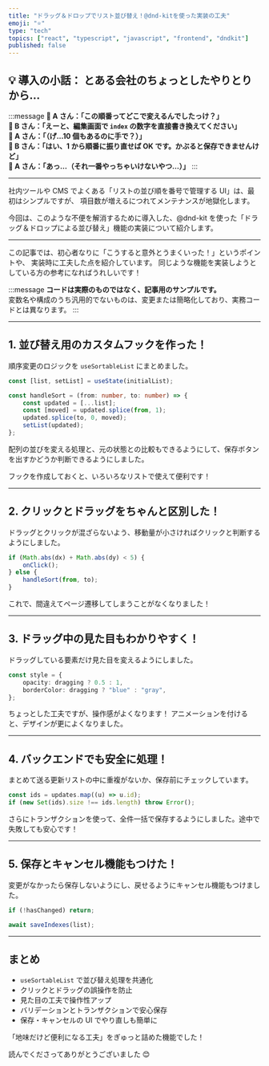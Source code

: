 ```yaml
---
title: "ドラッグ＆ドロップでリスト並び替え！@dnd-kitを使った実装の工夫"
emoji: "⭐"
type: "tech"
topics: ["react", "typescript", "javascript", "frontend", "dndkit"]
published: false
---
```


## 💡 導入の小話： とある会社のちょっとしたやりとりから…

:::message
**👤 A さん：「この順番ってどこで変えるんでしたっけ？」**  
**👤 B さん：「えーと、編集画面で `index` の数字を直接書き換えてください」**  
**👤 A さん：「（げ…10 個もあるのに手で？）」**  
**👤 B さん：「はい、1 から順番に振り直せば OK です。かぶると保存できませんけど」**  
**👤 A さん：「あっ…（それ一番やっちゃいけないやつ…）」**
:::

---

社内ツールや CMS でよくある「リストの並び順を番号で管理する UI」は、最初はシンプルですが、
項目数が増えるにつれてメンテナンスが地獄化します。

今回は、このような不便を解消するために導入した、@dnd-kit を使った「ドラッグ＆ドロップによる並び替え」機能の実装について紹介します。

---

この記事では、初心者なりに「こうすると意外とうまくいった！」というポイントや、
実装時に工夫した点を紹介しています。
同じような機能を実装しようとしている方の参考になればうれしいです！

:::message
**コードは実際のものではなく、記事用のサンプルです。**  
変数名や構成のうち汎用的でないものは、変更または簡略化しており、実務コードとは異なります。
:::

---

## 1. 並び替え用のカスタムフックを作った！

順序変更のロジックを `useSortableList` にまとめました。

```ts
const [list, setList] = useState(initialList);

const handleSort = (from: number, to: number) => {
	const updated = [...list];
	const [moved] = updated.splice(from, 1);
	updated.splice(to, 0, moved);
	setList(updated);
};
```

配列の並びを変える処理と、元の状態との比較もできるようにして、保存ボタンを出すかどうか判断できるようにしました。

フックを作成しておくと、いろいろなリストで使えて便利です！

---

## 2. クリックとドラッグをちゃんと区別した！

ドラッグとクリックが混ざらないよう、移動量が小さければクリックと判断するようにしました。

```ts
if (Math.abs(dx) + Math.abs(dy) < 5) {
	onClick();
} else {
	handleSort(from, to);
}
```

これで、間違えてページ遷移してしまうことがなくなりました！

---

## 3. ドラッグ中の見た目もわかりやすく！

ドラッグしている要素だけ見た目を変えるようにしました。

```ts
const style = {
	opacity: dragging ? 0.5 : 1,
	borderColor: dragging ? "blue" : "gray",
};
```

ちょっとした工夫ですが、操作感がよくなります！
アニメーションを付けると、デザインが更によくなりました。

---

## 4. バックエンドでも安全に処理！

まとめて送る更新リストの中に重複がないか、保存前にチェックしています。

```ts
const ids = updates.map((u) => u.id);
if (new Set(ids).size !== ids.length) throw Error();
```

さらにトランザクションを使って、全件一括で保存するようにしました。途中で失敗しても安心です！

---

## 5. 保存とキャンセル機能もつけた！

変更がなかったら保存しないようにし、戻せるようにキャンセル機能もつけました。

```ts
if (!hasChanged) return;

await saveIndexes(list);
```

---

## まとめ

- `useSortableList` で並び替え処理を共通化
- クリックとドラッグの誤操作を防止
- 見た目の工夫で操作性アップ
- バリデーションとトランザクションで安心保存
- 保存・キャンセルの UI でやり直しも簡単に

「地味だけど便利になる工夫」をぎゅっと詰めた機能でした！

読んでくださってありがとうございました 😊
